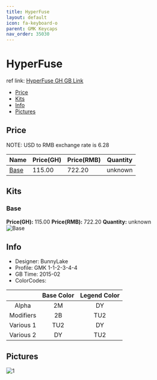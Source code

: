 ```yaml
---
title: HyperFuse
layout: default
icon: fa-keyboard-o
parent: GMK Keycaps
nav_order: 35030
---
```


# HyperFuse

ref link: [HyperFuse GH GB Link](https://geekhack.org/index.php?topic=68198.0)

* [Price](#price)
* [Kits](#kits)
* [Info](#info)
* [Pictures](#pictures)


## Price  
NOTE: USD to RMB exchange rate is 6.28

| Name          | Price(GH)    |  Price(RMB) | Quantity |
| ------------- | ------------ |  ---------- | -------- |
|[Base](#base)|115.00|722.20|unknown|


## Kits
### Base
**Price(GH):** 115.00    **Price(RMB):** 722.20    **Quantity:** unknown  
<img src="{{ 'assets/images/gmk-keycaps/hyperfuse/kits_pics/base.png' | relative_url }}" alt="Base" class="image featured">


## Info
* Designer: BunnyLake
* Profile: GMK 1-1-2-3-4-4
* GB Time: 2015-02
* ColorCodes:  

| |Base Color     | Legend Color
| :-------------: | :-------------: | :------------:
|Alpha|2M|DY
|Modifiers|2B|TU2
|Various 1|TU2|DY
|Various 2|DY|TU2


## Pictures
<img src="{{ 'assets/images/gmk-keycaps/hyperfuse/rendering_pics/1.jpg' | relative_url }}" alt="1" class="image featured">
